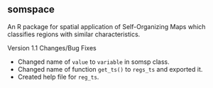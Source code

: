 ## somspace

An R package for spatial application of Self-Organizing Maps which classifies regions with similar characteristics.

Version 1.1 Changes/Bug Fixes

- Changed name of `value` to `variable` in somsp class.
- Changed name of function `get_ts()` to `regs_ts` and exported it.
- Created help file for `reg_ts`.
